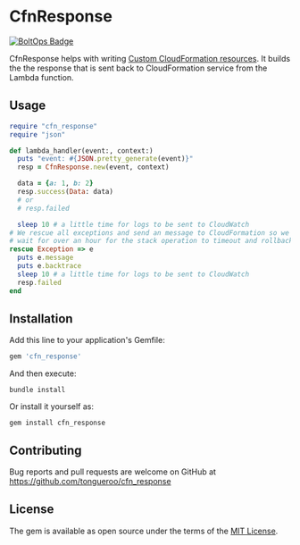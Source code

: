 # CfnResponse

[![BoltOps Badge](https://img.boltops.com/boltops/badges/boltops-badge.png)](https://www.boltops.com)

CfnResponse helps with writing [Custom CloudFormation resources](https://docs.aws.amazon.com/AWSCloudFormation/latest/UserGuide/template-custom-resources.html). It builds the the response that is sent back to CloudFormation service from the Lambda function.

## Usage

```ruby
require "cfn_response"
require "json"

def lambda_handler(event:, context:)
  puts "event: #{JSON.pretty_generate(event)}"
  resp = CfnResponse.new(event, context)

  data = {a: 1, b: 2}
  resp.success(Data: data)
  # or
  # resp.failed

  sleep 10 # a little time for logs to be sent to CloudWatch
# We rescue all exceptions and send an message to CloudFormation so we dont have to
# wait for over an hour for the stack operation to timeout and rollback.
rescue Exception => e
  puts e.message
  puts e.backtrace
  sleep 10 # a little time for logs to be sent to CloudWatch
  resp.failed
end
```

## Installation

Add this line to your application's Gemfile:

```ruby
gem 'cfn_response'
```

And then execute:

    bundle install

Or install it yourself as:

    gem install cfn_response

## Contributing

Bug reports and pull requests are welcome on GitHub at https://github.com/tongueroo/cfn_response

## License

The gem is available as open source under the terms of the [MIT License](https://opensource.org/licenses/MIT).
